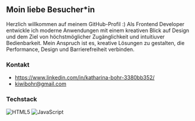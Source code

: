 ## Moin liebe Besucher*in

Herzlich willkommen auf meinem GitHub-Profil :)
Als Frontend Developer entwickle ich moderne Anwendungen mit einem kreativen Blick auf Design und dem Ziel von höchstmöglicher Zugänglichkeit und intuitiuver Bedienbarkeit. Mein Anspruch ist es, kreative Lösungen zu gestalten, die Performance, Design und Barrierefreiheit verbinden.

### Kontakt
- https://www.linkedin.com/in/katharina-bohr-3380bb352/
- kiwibohr@gmail.com

### Techstack

![HTML5](https://github.com/user-attachments/assets/bb982599-2dfc-4c92-b37c-a7dc8c8eabe4)
![JavaScript](https://github.com/user-attachments/assets/71d6139f-dc02-4c1a-b9c8-be7f741c16ab)



